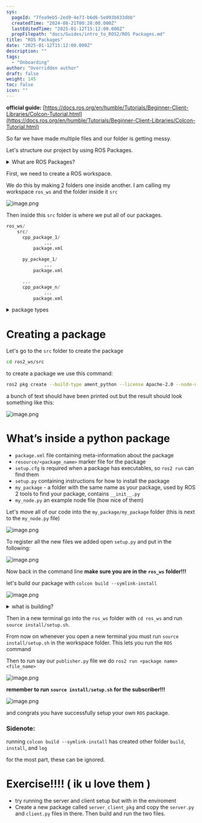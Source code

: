 ```yaml
---
sys:
  pageId: "7fea9eb5-2ed9-4e73-b6d6-5e093b833dbb"
  createdTime: "2024-08-21T00:28:00.000Z"
  lastEditedTime: "2025-01-12T15:12:00.000Z"
  propFilepath: "docs/Guides/intro_to_ROS2/ROS Packages.md"
title: "ROS Packages"
date: "2025-01-12T15:12:00.000Z"
description: ""
tags:
  - "Onboarding"
author: "Overridden author"
draft: false
weight: 145
toc: false
icon: ""
---
```


**official guide:** [https://docs.ros.org/en/humble/Tutorials/Beginner-Client-Libraries/Colcon-Tutorial.html](https://docs.ros.org/en/humble/Tutorials/Beginner-Client-Libraries/Colcon-Tutorial.html)

So far we have made multiple files and our folder is getting messy.

Let's structure our project by using ROS Packages.

<details>

<summary>What are ROS Packages?</summary>

ROS Packages are, as the name implies, packages of code that are highly sharable between ROS developers.

They consist of a folder, `package.xml` file, and source code

```python
      cpp_package_1/
		      ... imagine much code files here ..
          package.xml
```

</details>

First, we need to create a ROS workspace.

We do this by making 2 folders one inside another. I am calling my workspace `ros_ws` and the folder inside it `src`

![image.png](https://prod-files-secure.s3.us-west-2.amazonaws.com/d518164a-d88e-44d1-a4ee-3adb3bd8bce0/70706947-fd18-4537-a67b-e12946812d31/image.png?X-Amz-Algorithm=AWS4-HMAC-SHA256&X-Amz-Content-Sha256=UNSIGNED-PAYLOAD&X-Amz-Credential=ASIAZI2LB4667PL2RM4R%2F20250407%2Fus-west-2%2Fs3%2Faws4_request&X-Amz-Date=20250407T132040Z&X-Amz-Expires=3600&X-Amz-Security-Token=IQoJb3JpZ2luX2VjEOX%2F%2F%2F%2F%2F%2F%2F%2F%2F%2FwEaCXVzLXdlc3QtMiJHMEUCIQDBOGE48oid0X3krAiAT8xkHD%2B2pljEhwSa3wSNey6E0QIgQpYqgchfe7uj2dueSjBFJYQ0IKT%2FmEvIXdH8AyH7f6kq%2FwMIXhAAGgw2Mzc0MjMxODM4MDUiDCr10RYWHCy7%2FStX%2FSrcAy15erN17JbgoMaRONkCVVWwKVyGcsYSUF5dfYG0%2BL83k3a9zlSB6YP1UgEwMpVXfdpmeY7xQ8%2BuIrKXJu%2Bo68IElyEyCEA%2BMxU0%2BHOvJNWuZsmSOQM4iRxPVzEQ%2FS1KASkDDmanGvPgmFpn7YX1sGK%2BWAO8PmRdNYpCDR8e%2FLmcwK6kMC4EhpnjzvlmEXpqoE0gXiGZtTRgrAJqqW7BNw%2FbdjXzl5mUxwbXOOkx4FUD6GrxutcasxEgzYQCLLJRwEkhqissYwLApnw9R7ObGkHJqORz%2BsXtVlc2u71IHKYlQa9IZdTi6%2BhDO%2FGTslij6lNJ1nC9YTJXushUSJZO1CpUsTS13GyTk55pOWrjcJkqaUvF4J5sRBpMTjbnOgBHAmDgPUC1t5%2FN5AuJa7sxRz6n5ZfwmEhuNdUP0BnItEZS5Ga7VDuW0%2B7FO2ky1RSYGxk%2FsxlOeA9Lb9uwV4o4%2BrDMius61H1UBzmiHqmOcQPLN6ask61zoBi5ckM%2F2KjTF6k9BmJRGc066tsU9v2Xs%2FOuIiL0QzRy2SkQ59LumwHtB12nTMkfC7GejjAY5uk0Fysrp2DNAT0jg5y39yn3vWc%2BG02uFMfBrOhoLZ10KhqJIt%2BF6eBDetM8dgPmMLGcz78GOqUBKG2%2FsoJBqvLQ6SHC0A8GfHS1%2B99Hrzigrtwlt3LDM9JIDyheeZpG30DU3E2tfmee6h1ZWCXSNk3KBzyaJN4A%2FKzLYETdgGf2dWJGvVUvPGi60OOO3skrqV4UwVdo53QX3ye7TSc56%2BZ4BNKNYHDvrE02JlAYptcSO9BM0NQOeY4VxvMm6YWi0GV2VQy%2BcO4S10dRhU7bv0jB2U6tGAZLPWOfZAen&X-Amz-Signature=ec1749c210d043b480c6bdf5973a84ff6beb39d01553de17e57149985aaa9871&X-Amz-SignedHeaders=host&x-id=GetObject)

Then inside this `src` folder is where we put all of our packages.

```python
ros_ws/
    src/
      cpp_package_1/
		      ...
          package.xml

      py_package_1/
		      ...
          package.xml

      ...
      cpp_package_n/
		      ...
          package.xml

```

<details>

<summary>package types</summary>

packages can be either `C++` or python.

the intern file structure is different for each but for this guide we will stick to creating python packages

</details>

# Creating a package

Let's go to the `src` folder to create the package

```bash
cd ros2_ws/src
```

to create a package we use this command:

```bash
ros2 pkg create --build-type ament_python --license Apache-2.0 --node-name my_node my_package
```

a bunch of text should have been printed out but the result should look something like this:

![image.png](https://prod-files-secure.s3.us-west-2.amazonaws.com/d518164a-d88e-44d1-a4ee-3adb3bd8bce0/e6cf1e3f-8512-4a3e-b131-079f800bf3e8/image.png?X-Amz-Algorithm=AWS4-HMAC-SHA256&X-Amz-Content-Sha256=UNSIGNED-PAYLOAD&X-Amz-Credential=ASIAZI2LB4667PL2RM4R%2F20250407%2Fus-west-2%2Fs3%2Faws4_request&X-Amz-Date=20250407T132040Z&X-Amz-Expires=3600&X-Amz-Security-Token=IQoJb3JpZ2luX2VjEOX%2F%2F%2F%2F%2F%2F%2F%2F%2F%2FwEaCXVzLXdlc3QtMiJHMEUCIQDBOGE48oid0X3krAiAT8xkHD%2B2pljEhwSa3wSNey6E0QIgQpYqgchfe7uj2dueSjBFJYQ0IKT%2FmEvIXdH8AyH7f6kq%2FwMIXhAAGgw2Mzc0MjMxODM4MDUiDCr10RYWHCy7%2FStX%2FSrcAy15erN17JbgoMaRONkCVVWwKVyGcsYSUF5dfYG0%2BL83k3a9zlSB6YP1UgEwMpVXfdpmeY7xQ8%2BuIrKXJu%2Bo68IElyEyCEA%2BMxU0%2BHOvJNWuZsmSOQM4iRxPVzEQ%2FS1KASkDDmanGvPgmFpn7YX1sGK%2BWAO8PmRdNYpCDR8e%2FLmcwK6kMC4EhpnjzvlmEXpqoE0gXiGZtTRgrAJqqW7BNw%2FbdjXzl5mUxwbXOOkx4FUD6GrxutcasxEgzYQCLLJRwEkhqissYwLApnw9R7ObGkHJqORz%2BsXtVlc2u71IHKYlQa9IZdTi6%2BhDO%2FGTslij6lNJ1nC9YTJXushUSJZO1CpUsTS13GyTk55pOWrjcJkqaUvF4J5sRBpMTjbnOgBHAmDgPUC1t5%2FN5AuJa7sxRz6n5ZfwmEhuNdUP0BnItEZS5Ga7VDuW0%2B7FO2ky1RSYGxk%2FsxlOeA9Lb9uwV4o4%2BrDMius61H1UBzmiHqmOcQPLN6ask61zoBi5ckM%2F2KjTF6k9BmJRGc066tsU9v2Xs%2FOuIiL0QzRy2SkQ59LumwHtB12nTMkfC7GejjAY5uk0Fysrp2DNAT0jg5y39yn3vWc%2BG02uFMfBrOhoLZ10KhqJIt%2BF6eBDetM8dgPmMLGcz78GOqUBKG2%2FsoJBqvLQ6SHC0A8GfHS1%2B99Hrzigrtwlt3LDM9JIDyheeZpG30DU3E2tfmee6h1ZWCXSNk3KBzyaJN4A%2FKzLYETdgGf2dWJGvVUvPGi60OOO3skrqV4UwVdo53QX3ye7TSc56%2BZ4BNKNYHDvrE02JlAYptcSO9BM0NQOeY4VxvMm6YWi0GV2VQy%2BcO4S10dRhU7bv0jB2U6tGAZLPWOfZAen&X-Amz-Signature=ec487c4125a8a325015ac8cabcbd4fdc3a65b8eac5b6318c4e2f2512c0c30551&X-Amz-SignedHeaders=host&x-id=GetObject)

# What’s inside a python package

- `package.xml` file containing meta-information about the package
- `resource/<package_name>` marker file for the package
- `setup.cfg` is required when a package has executables, so `ros2 run` can find them
- `setup.py` containing instructions for how to install the package
- `my_package` - a folder with the same name as your package, used by ROS 2 tools to find your package, contains `__init__.py`
- `my_node.py` an example node file (how nice of them)

Let's move all of our code into the `my_package/my_package` folder (this is next to the `my_node.py` file)

![image.png](https://prod-files-secure.s3.us-west-2.amazonaws.com/d518164a-d88e-44d1-a4ee-3adb3bd8bce0/9ce58f11-0da9-4d3e-b86d-506a9685d378/image.png?X-Amz-Algorithm=AWS4-HMAC-SHA256&X-Amz-Content-Sha256=UNSIGNED-PAYLOAD&X-Amz-Credential=ASIAZI2LB4667PL2RM4R%2F20250407%2Fus-west-2%2Fs3%2Faws4_request&X-Amz-Date=20250407T132040Z&X-Amz-Expires=3600&X-Amz-Security-Token=IQoJb3JpZ2luX2VjEOX%2F%2F%2F%2F%2F%2F%2F%2F%2F%2FwEaCXVzLXdlc3QtMiJHMEUCIQDBOGE48oid0X3krAiAT8xkHD%2B2pljEhwSa3wSNey6E0QIgQpYqgchfe7uj2dueSjBFJYQ0IKT%2FmEvIXdH8AyH7f6kq%2FwMIXhAAGgw2Mzc0MjMxODM4MDUiDCr10RYWHCy7%2FStX%2FSrcAy15erN17JbgoMaRONkCVVWwKVyGcsYSUF5dfYG0%2BL83k3a9zlSB6YP1UgEwMpVXfdpmeY7xQ8%2BuIrKXJu%2Bo68IElyEyCEA%2BMxU0%2BHOvJNWuZsmSOQM4iRxPVzEQ%2FS1KASkDDmanGvPgmFpn7YX1sGK%2BWAO8PmRdNYpCDR8e%2FLmcwK6kMC4EhpnjzvlmEXpqoE0gXiGZtTRgrAJqqW7BNw%2FbdjXzl5mUxwbXOOkx4FUD6GrxutcasxEgzYQCLLJRwEkhqissYwLApnw9R7ObGkHJqORz%2BsXtVlc2u71IHKYlQa9IZdTi6%2BhDO%2FGTslij6lNJ1nC9YTJXushUSJZO1CpUsTS13GyTk55pOWrjcJkqaUvF4J5sRBpMTjbnOgBHAmDgPUC1t5%2FN5AuJa7sxRz6n5ZfwmEhuNdUP0BnItEZS5Ga7VDuW0%2B7FO2ky1RSYGxk%2FsxlOeA9Lb9uwV4o4%2BrDMius61H1UBzmiHqmOcQPLN6ask61zoBi5ckM%2F2KjTF6k9BmJRGc066tsU9v2Xs%2FOuIiL0QzRy2SkQ59LumwHtB12nTMkfC7GejjAY5uk0Fysrp2DNAT0jg5y39yn3vWc%2BG02uFMfBrOhoLZ10KhqJIt%2BF6eBDetM8dgPmMLGcz78GOqUBKG2%2FsoJBqvLQ6SHC0A8GfHS1%2B99Hrzigrtwlt3LDM9JIDyheeZpG30DU3E2tfmee6h1ZWCXSNk3KBzyaJN4A%2FKzLYETdgGf2dWJGvVUvPGi60OOO3skrqV4UwVdo53QX3ye7TSc56%2BZ4BNKNYHDvrE02JlAYptcSO9BM0NQOeY4VxvMm6YWi0GV2VQy%2BcO4S10dRhU7bv0jB2U6tGAZLPWOfZAen&X-Amz-Signature=0f62956e55d143e0c1ad8cda6971c3d5130fa5b2be2db916fb57c25fe368ea71&X-Amz-SignedHeaders=host&x-id=GetObject)

To register all the new files we added open `setup.py` and put in the following:

![image.png](https://prod-files-secure.s3.us-west-2.amazonaws.com/d518164a-d88e-44d1-a4ee-3adb3bd8bce0/1cd7c262-4cae-4496-9d75-c178537d24a2/image.png?X-Amz-Algorithm=AWS4-HMAC-SHA256&X-Amz-Content-Sha256=UNSIGNED-PAYLOAD&X-Amz-Credential=ASIAZI2LB4667PL2RM4R%2F20250407%2Fus-west-2%2Fs3%2Faws4_request&X-Amz-Date=20250407T132040Z&X-Amz-Expires=3600&X-Amz-Security-Token=IQoJb3JpZ2luX2VjEOX%2F%2F%2F%2F%2F%2F%2F%2F%2F%2FwEaCXVzLXdlc3QtMiJHMEUCIQDBOGE48oid0X3krAiAT8xkHD%2B2pljEhwSa3wSNey6E0QIgQpYqgchfe7uj2dueSjBFJYQ0IKT%2FmEvIXdH8AyH7f6kq%2FwMIXhAAGgw2Mzc0MjMxODM4MDUiDCr10RYWHCy7%2FStX%2FSrcAy15erN17JbgoMaRONkCVVWwKVyGcsYSUF5dfYG0%2BL83k3a9zlSB6YP1UgEwMpVXfdpmeY7xQ8%2BuIrKXJu%2Bo68IElyEyCEA%2BMxU0%2BHOvJNWuZsmSOQM4iRxPVzEQ%2FS1KASkDDmanGvPgmFpn7YX1sGK%2BWAO8PmRdNYpCDR8e%2FLmcwK6kMC4EhpnjzvlmEXpqoE0gXiGZtTRgrAJqqW7BNw%2FbdjXzl5mUxwbXOOkx4FUD6GrxutcasxEgzYQCLLJRwEkhqissYwLApnw9R7ObGkHJqORz%2BsXtVlc2u71IHKYlQa9IZdTi6%2BhDO%2FGTslij6lNJ1nC9YTJXushUSJZO1CpUsTS13GyTk55pOWrjcJkqaUvF4J5sRBpMTjbnOgBHAmDgPUC1t5%2FN5AuJa7sxRz6n5ZfwmEhuNdUP0BnItEZS5Ga7VDuW0%2B7FO2ky1RSYGxk%2FsxlOeA9Lb9uwV4o4%2BrDMius61H1UBzmiHqmOcQPLN6ask61zoBi5ckM%2F2KjTF6k9BmJRGc066tsU9v2Xs%2FOuIiL0QzRy2SkQ59LumwHtB12nTMkfC7GejjAY5uk0Fysrp2DNAT0jg5y39yn3vWc%2BG02uFMfBrOhoLZ10KhqJIt%2BF6eBDetM8dgPmMLGcz78GOqUBKG2%2FsoJBqvLQ6SHC0A8GfHS1%2B99Hrzigrtwlt3LDM9JIDyheeZpG30DU3E2tfmee6h1ZWCXSNk3KBzyaJN4A%2FKzLYETdgGf2dWJGvVUvPGi60OOO3skrqV4UwVdo53QX3ye7TSc56%2BZ4BNKNYHDvrE02JlAYptcSO9BM0NQOeY4VxvMm6YWi0GV2VQy%2BcO4S10dRhU7bv0jB2U6tGAZLPWOfZAen&X-Amz-Signature=163001338dc55beb5875bedcae42029af9247d6a3a2198f5406ec0ffb7b3a631&X-Amz-SignedHeaders=host&x-id=GetObject)

Now back in the command line **make sure you are in the** **`ros_ws`** **folder!!!**

let's build our package with `colcon build --symlink-install`

![image.png](https://prod-files-secure.s3.us-west-2.amazonaws.com/d518164a-d88e-44d1-a4ee-3adb3bd8bce0/2f2a0d27-b173-48fd-b189-5f5c0ce65619/image.png?X-Amz-Algorithm=AWS4-HMAC-SHA256&X-Amz-Content-Sha256=UNSIGNED-PAYLOAD&X-Amz-Credential=ASIAZI2LB4667PL2RM4R%2F20250407%2Fus-west-2%2Fs3%2Faws4_request&X-Amz-Date=20250407T132040Z&X-Amz-Expires=3600&X-Amz-Security-Token=IQoJb3JpZ2luX2VjEOX%2F%2F%2F%2F%2F%2F%2F%2F%2F%2FwEaCXVzLXdlc3QtMiJHMEUCIQDBOGE48oid0X3krAiAT8xkHD%2B2pljEhwSa3wSNey6E0QIgQpYqgchfe7uj2dueSjBFJYQ0IKT%2FmEvIXdH8AyH7f6kq%2FwMIXhAAGgw2Mzc0MjMxODM4MDUiDCr10RYWHCy7%2FStX%2FSrcAy15erN17JbgoMaRONkCVVWwKVyGcsYSUF5dfYG0%2BL83k3a9zlSB6YP1UgEwMpVXfdpmeY7xQ8%2BuIrKXJu%2Bo68IElyEyCEA%2BMxU0%2BHOvJNWuZsmSOQM4iRxPVzEQ%2FS1KASkDDmanGvPgmFpn7YX1sGK%2BWAO8PmRdNYpCDR8e%2FLmcwK6kMC4EhpnjzvlmEXpqoE0gXiGZtTRgrAJqqW7BNw%2FbdjXzl5mUxwbXOOkx4FUD6GrxutcasxEgzYQCLLJRwEkhqissYwLApnw9R7ObGkHJqORz%2BsXtVlc2u71IHKYlQa9IZdTi6%2BhDO%2FGTslij6lNJ1nC9YTJXushUSJZO1CpUsTS13GyTk55pOWrjcJkqaUvF4J5sRBpMTjbnOgBHAmDgPUC1t5%2FN5AuJa7sxRz6n5ZfwmEhuNdUP0BnItEZS5Ga7VDuW0%2B7FO2ky1RSYGxk%2FsxlOeA9Lb9uwV4o4%2BrDMius61H1UBzmiHqmOcQPLN6ask61zoBi5ckM%2F2KjTF6k9BmJRGc066tsU9v2Xs%2FOuIiL0QzRy2SkQ59LumwHtB12nTMkfC7GejjAY5uk0Fysrp2DNAT0jg5y39yn3vWc%2BG02uFMfBrOhoLZ10KhqJIt%2BF6eBDetM8dgPmMLGcz78GOqUBKG2%2FsoJBqvLQ6SHC0A8GfHS1%2B99Hrzigrtwlt3LDM9JIDyheeZpG30DU3E2tfmee6h1ZWCXSNk3KBzyaJN4A%2FKzLYETdgGf2dWJGvVUvPGi60OOO3skrqV4UwVdo53QX3ye7TSc56%2BZ4BNKNYHDvrE02JlAYptcSO9BM0NQOeY4VxvMm6YWi0GV2VQy%2BcO4S10dRhU7bv0jB2U6tGAZLPWOfZAen&X-Amz-Signature=da4d99edb2763678a2dd758d1dfa11ee80fa6d4e3522aa122e637181b8ca27b5&X-Amz-SignedHeaders=host&x-id=GetObject)

<details>

<summary>what is building?</summary>

if you are a CS major at Rose-Hulman you will learn the answer to this in CSSE132

but TLDR; is it combines all the code files into one program that can be run easily 

</details>

Then in a new terminal go into the `ros_ws` folder with `cd ros_ws` and run `source install/setup.sh`. 

From now on whenever you open a new terminal you must run `source install/setup.sh` in the workspace folder. This lets you run the `ROS` command

Then to run say our `publisher.py` file we do `ros2 run <package name> <file_name>`

![image.png](https://prod-files-secure.s3.us-west-2.amazonaws.com/d518164a-d88e-44d1-a4ee-3adb3bd8bce0/4f4b1219-3a44-4632-aa0a-ce3471699f59/image.png?X-Amz-Algorithm=AWS4-HMAC-SHA256&X-Amz-Content-Sha256=UNSIGNED-PAYLOAD&X-Amz-Credential=ASIAZI2LB4667PL2RM4R%2F20250407%2Fus-west-2%2Fs3%2Faws4_request&X-Amz-Date=20250407T132040Z&X-Amz-Expires=3600&X-Amz-Security-Token=IQoJb3JpZ2luX2VjEOX%2F%2F%2F%2F%2F%2F%2F%2F%2F%2FwEaCXVzLXdlc3QtMiJHMEUCIQDBOGE48oid0X3krAiAT8xkHD%2B2pljEhwSa3wSNey6E0QIgQpYqgchfe7uj2dueSjBFJYQ0IKT%2FmEvIXdH8AyH7f6kq%2FwMIXhAAGgw2Mzc0MjMxODM4MDUiDCr10RYWHCy7%2FStX%2FSrcAy15erN17JbgoMaRONkCVVWwKVyGcsYSUF5dfYG0%2BL83k3a9zlSB6YP1UgEwMpVXfdpmeY7xQ8%2BuIrKXJu%2Bo68IElyEyCEA%2BMxU0%2BHOvJNWuZsmSOQM4iRxPVzEQ%2FS1KASkDDmanGvPgmFpn7YX1sGK%2BWAO8PmRdNYpCDR8e%2FLmcwK6kMC4EhpnjzvlmEXpqoE0gXiGZtTRgrAJqqW7BNw%2FbdjXzl5mUxwbXOOkx4FUD6GrxutcasxEgzYQCLLJRwEkhqissYwLApnw9R7ObGkHJqORz%2BsXtVlc2u71IHKYlQa9IZdTi6%2BhDO%2FGTslij6lNJ1nC9YTJXushUSJZO1CpUsTS13GyTk55pOWrjcJkqaUvF4J5sRBpMTjbnOgBHAmDgPUC1t5%2FN5AuJa7sxRz6n5ZfwmEhuNdUP0BnItEZS5Ga7VDuW0%2B7FO2ky1RSYGxk%2FsxlOeA9Lb9uwV4o4%2BrDMius61H1UBzmiHqmOcQPLN6ask61zoBi5ckM%2F2KjTF6k9BmJRGc066tsU9v2Xs%2FOuIiL0QzRy2SkQ59LumwHtB12nTMkfC7GejjAY5uk0Fysrp2DNAT0jg5y39yn3vWc%2BG02uFMfBrOhoLZ10KhqJIt%2BF6eBDetM8dgPmMLGcz78GOqUBKG2%2FsoJBqvLQ6SHC0A8GfHS1%2B99Hrzigrtwlt3LDM9JIDyheeZpG30DU3E2tfmee6h1ZWCXSNk3KBzyaJN4A%2FKzLYETdgGf2dWJGvVUvPGi60OOO3skrqV4UwVdo53QX3ye7TSc56%2BZ4BNKNYHDvrE02JlAYptcSO9BM0NQOeY4VxvMm6YWi0GV2VQy%2BcO4S10dRhU7bv0jB2U6tGAZLPWOfZAen&X-Amz-Signature=be283fedd1f48120c57363689be0b772d2dbd041fd63b7c15dfd5a8ef7f586c1&X-Amz-SignedHeaders=host&x-id=GetObject)

**remember to run** **`source install/setup.sh`** **for the subscriber!!!**

![image.png](https://prod-files-secure.s3.us-west-2.amazonaws.com/d518164a-d88e-44d1-a4ee-3adb3bd8bce0/02121119-dad4-49ec-8356-c956108b4243/image.png?X-Amz-Algorithm=AWS4-HMAC-SHA256&X-Amz-Content-Sha256=UNSIGNED-PAYLOAD&X-Amz-Credential=ASIAZI2LB4667PL2RM4R%2F20250407%2Fus-west-2%2Fs3%2Faws4_request&X-Amz-Date=20250407T132040Z&X-Amz-Expires=3600&X-Amz-Security-Token=IQoJb3JpZ2luX2VjEOX%2F%2F%2F%2F%2F%2F%2F%2F%2F%2FwEaCXVzLXdlc3QtMiJHMEUCIQDBOGE48oid0X3krAiAT8xkHD%2B2pljEhwSa3wSNey6E0QIgQpYqgchfe7uj2dueSjBFJYQ0IKT%2FmEvIXdH8AyH7f6kq%2FwMIXhAAGgw2Mzc0MjMxODM4MDUiDCr10RYWHCy7%2FStX%2FSrcAy15erN17JbgoMaRONkCVVWwKVyGcsYSUF5dfYG0%2BL83k3a9zlSB6YP1UgEwMpVXfdpmeY7xQ8%2BuIrKXJu%2Bo68IElyEyCEA%2BMxU0%2BHOvJNWuZsmSOQM4iRxPVzEQ%2FS1KASkDDmanGvPgmFpn7YX1sGK%2BWAO8PmRdNYpCDR8e%2FLmcwK6kMC4EhpnjzvlmEXpqoE0gXiGZtTRgrAJqqW7BNw%2FbdjXzl5mUxwbXOOkx4FUD6GrxutcasxEgzYQCLLJRwEkhqissYwLApnw9R7ObGkHJqORz%2BsXtVlc2u71IHKYlQa9IZdTi6%2BhDO%2FGTslij6lNJ1nC9YTJXushUSJZO1CpUsTS13GyTk55pOWrjcJkqaUvF4J5sRBpMTjbnOgBHAmDgPUC1t5%2FN5AuJa7sxRz6n5ZfwmEhuNdUP0BnItEZS5Ga7VDuW0%2B7FO2ky1RSYGxk%2FsxlOeA9Lb9uwV4o4%2BrDMius61H1UBzmiHqmOcQPLN6ask61zoBi5ckM%2F2KjTF6k9BmJRGc066tsU9v2Xs%2FOuIiL0QzRy2SkQ59LumwHtB12nTMkfC7GejjAY5uk0Fysrp2DNAT0jg5y39yn3vWc%2BG02uFMfBrOhoLZ10KhqJIt%2BF6eBDetM8dgPmMLGcz78GOqUBKG2%2FsoJBqvLQ6SHC0A8GfHS1%2B99Hrzigrtwlt3LDM9JIDyheeZpG30DU3E2tfmee6h1ZWCXSNk3KBzyaJN4A%2FKzLYETdgGf2dWJGvVUvPGi60OOO3skrqV4UwVdo53QX3ye7TSc56%2BZ4BNKNYHDvrE02JlAYptcSO9BM0NQOeY4VxvMm6YWi0GV2VQy%2BcO4S10dRhU7bv0jB2U6tGAZLPWOfZAen&X-Amz-Signature=ab7bc3d5f303c69f177f7fa0f7967c8720cf8dd30b8d84d0f3d7fe4d2747e9d7&X-Amz-SignedHeaders=host&x-id=GetObject)

and congrats you have successfully setup your own `ROS` package.

### Sidenote:

running `colcon build --symlink-install` has created other folder `build`, `install`, and `log`

for the most part, these can be ignored.

# Exercise!!!! ( ik u love them )

- try running the server and client setup but with in the enviroment
- Create a new package called `server_client_pkg` and copy the `server.py` and `client.py` files in there. Then build and run the two files.
